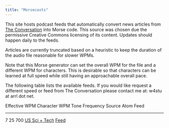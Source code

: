 ```yaml
---
title: "Morsecasts"
---
```


This site hosts podcast feeds that automatically convert news articles from
[The Conversation](https://theconversation.com) into Morse code. This source
was chosen due the permissive Creative Commons licensing of its content.
Updates should happen daily to the feeds.

Articles are currently truncated based on a heuristic to keep the duration of
the audio file reasonable for slower WPMs.

Note that this Morse generator can set the overall WPM for the file and a
different WPM for characters. This is desirable so that characters can be
learned at full speed while still having an approachable overall pace.

The following table lists the available feeds. If you would like request a
different speed or feed from The Conversation please contact me at: w4stu at
arrl dot net.

Effective WPM   Character WPM   Tone Frequency   Source                                                        Atom Feed
-------------   --------------  --------------   ------                                                        ----------
7               25              700              [US Sci + Tech](https://theconversation.com/us/technology)    [Feed](tech_7-25.atom)
